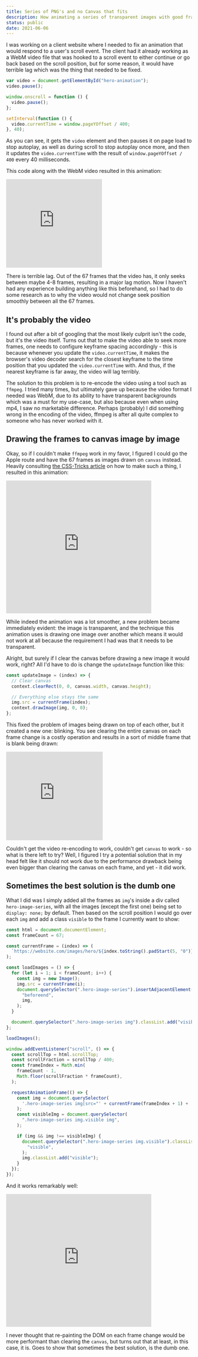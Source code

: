 ```yaml
---
title: Series of PNG's and no Canvas that fits
description: How animating a series of transparent images with good frame-rate proved to be too difficult for Canvas to handle.
status: public
date: 2021-06-06
---
```


I was working on a client website where I needed to fix an animation that would
respond to a user's scroll event. The client had it already working as a WebM
video file that was hooked to a scroll event to either continue or go back based
on the scroll position, but for some reason, it would have terrible lag which
was the thing that needed to be fixed.

```javascript
var video = document.getElementById("hero-animation");
video.pause();

window.onscroll = function () {
  video.pause();
};

setInterval(function () {
  video.currentTime = window.pageYOffset / 400;
}, 40);
```

As you can see, it gets the `video` element and then pauses it on page load to
stop autoplay, as well as during scroll to stop autoplay once more, and then it
updates the `video.currentTime` with the result of `window.pageYOffset / 400`
every 40 milliseconds.

This code along with the WebM video resulted in this animation:

<iframe src="https://player.vimeo.com/video/564445637?app_id=122963" width="260" height="240" frameborder="0" allow="autoplay; fullscreen; picture-in-picture" allowfullscreen title="1.mp4"></iframe>

There is terrible lag. Out of the 67 frames that the video has, it only seeks
between maybe 4-8 frames, resulting in a major lag motion. Now I haven't had any
experience building anything like this beforehand, so I had to do some research
as to why the video would not change seek position smoothly between all the 67
frames.

## It's probably the video

I found out after a bit of googling that the most likely culprit isn't the code,
but it's the video itself. Turns out that to make the video able to seek more
frames, one needs to configure keyframe spacing accordingly - this is because
whenever you update the `video.currentTime`, it makes the browser's video
decoder search for the closest keyframe to the time position that you updated
the `video.currentTime` with. And thus, if the nearest keyframe is far away, the
video will lag terribly.

The solution to this problem is to re-encode the video using a tool such as
`ffmpeg`. I tried many times, but ultimately gave up because the video format I
needed was WebM, due to its ability to have transparent backgrounds which was a
must for my use-case, but also because even when using mp4, I saw no marketable
difference. Perhaps (probably) I did something wrong in the encoding of the
video, ffmpeg is after all quite complex to someone who has never worked with
it.

## Drawing the frames to canvas image by image

Okay, so if I couldn't make <code>ffmpeg</code> work in my favor, I figured I
could go the Apple route and have the 67 frames as images drawn on
<code>canvas</code> instead. Heavily consulting
[the CSS-Tricks article](https://css-tricks.com/lets-make-one-of-those-fancy-scrolling-animations-used-on-apple-product-pages/)
on how to make such a thing, I resulted in this animation:

<iframe src="https://player.vimeo.com/video/564445675?app_id=122963" width="394" height="360" frameborder="0" allow="autoplay; fullscreen; picture-in-picture" allowfullscreen="" title="2.mp4"></iframe>

While indeed the animation was a lot smoother, a new problem became immediately
evident: the image is transparent, and the technique this animation uses is
drawing one image over another which means it would not work at all because the
requirement I had was that it needs to be transparent.

Alright, but surely if I clear the canvas before drawing a new image it would
work, right? All I'd have to do is change the `updateImage` function like this:

```javascript
const updateImage = (index) => {
  // Clear canvas
  context.clearRect(0, 0, canvas.width, canvas.height);

  // Everything else stays the same
  img.src = currentFrame(index);
  context.drawImage(img, 0, 0);
};
```

This fixed the problem of images being drawn on top of each other, but it
created a new one: blinking. You see clearing the entire canvas on each frame
change is a costly operation and results in a sort of middle frame that is blank
being drawn:

<iframe src="https://player.vimeo.com/video/564445724?app_id=122963" width="262" height="240" frameborder="0" allow="autoplay; fullscreen; picture-in-picture" allowfullscreen="" title="3.mp4"></iframe>

Couldn't get the video re-encoding to work, couldn't get <code>canvas</code> to
work - so what is there left to try? Well, I figured I try a potential solution
that in my head felt like it should not work due to the performance drawback
being even bigger than clearing the canvas on each frame, and yet - it did work.

## Sometimes the best solution is the dumb one

What I did was I simply added all the frames as `img`'s inside a div called
`hero-image-series`, with all the images (except the first one) being set to
`display: none;` by default. Then based on the scroll position I would go over
each `img` and add a class `visible` to the frame I currently want to show:

```javascript
const html = document.documentElement;
const frameCount = 67;

const currentFrame = (index) => (
  `https://website.com/images/hero/${index.toString().padStart(5, "0")}.png`
);

const loadImages = () => {
  for (let i = 1; i < frameCount; i++) {
    const img = new Image();
    img.src = currentFrame(i);
    document.querySelector(".hero-image-series").insertAdjacentElement(
      "beforeend",
      img,
    );
  }

  document.querySelector(".hero-image-series img").classList.add("visible");
};

loadImages();

window.addEventListener("scroll", () => {
  const scrollTop = html.scrollTop;
  const scrollFraction = scrollTop / 400;
  const frameIndex = Math.min(
    frameCount - 1,
    Math.floor(scrollFraction * frameCount),
  );

  requestAnimationFrame(() => {
    const img = document.querySelector(
      '.hero-image-series img[src="' + currentFrame(frameIndex + 1) + '"]',
    );
    const visibleImg = document.querySelector(
      ".hero-image-series img.visible img",
    );

    if (img && img !== visibleImg) {
      document.querySelector(".hero-image-series img.visible").classList.remove(
        "visible",
      );
      img.classList.add("visible");
    }
  });
});
```

And it works remarkably well:

<iframe src="https://player.vimeo.com/video/564445763?app_id=122963" width="394" height="360" frameborder="0" allow="autoplay; fullscreen; picture-in-picture" allowfullscreen="" title="4.mp4"></iframe>

I never thought that re-painting the DOM on each frame change would be more
performant than clearing the <code>canvas</code>, but turns out that at least,
in this case, it is. Goes to show that sometimes the best solution, is the dumb
one.
